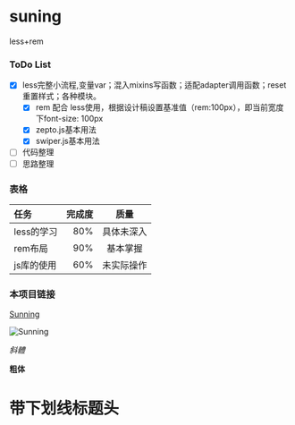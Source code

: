 # suning
less+rem
### ToDo List
- [x] less完整小流程,变量var；混入mixins写函数；适配adapter调用函数；reset重置样式；各种模块。
    - [x] rem 配合 less使用，根据设计稿设置基准值（rem:100px），即当前宽度下font-size: 100px
    - [x] zepto.js基本用法
    - [x] swiper.js基本用法
- [ ] 代码整理
- [ ] 思路整理

### 表格
| 任务        | 完成度    | 质量 |
| :-------   | --------:| :--: |
| less的学习 | 80%       | 具体未深入 |
| rem布局    | 90%       | 基本掌握   |
| js库的使用  | 60%       | 未实际操作 |

### 本项目链接
[Sunning](http://github.com/MonKeyXie/sunning)

![Sunning](https://image2.suning.cn/uimg/cms/img/152853499252671742.png)


*斜體*

**粗体**

# 带下划线标题头 #
